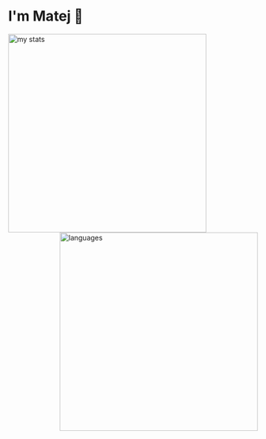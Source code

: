 # I'm Matej 👋

<img alt="my stats" align="left" width="400px" src="https://github-readme-stats.vercel.app/api?username=Matejejko&theme=radical&show_icons=true">
<img alt="languages" align="right" width="400px" src="https://github-readme-stats.vercel.app/api/top-langs/?username=Matejejko&layout=compact">
